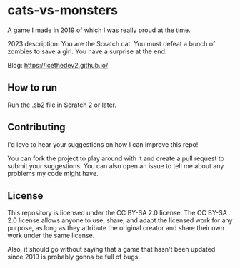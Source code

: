 # cats-vs-monsters
A game I made in 2019 of which I was really proud at the time.

2023 description: You are the Scratch cat. You must defeat a bunch of zombies to save a girl. You have a surprise at the end.

Blog: https://icethedev2.github.io/

## How to run
Run the .sb2 file in Scratch 2 or later.

## Contributing
I'd love to hear your suggestions on how I can improve this repo!

You can fork the project to play around with it and create a pull request to submit your suggestions. You can also open an issue to tell me about any problems my code might have.


## License
This repository is licensed under the CC BY-SA 2.0 license. The CC BY-SA 2.0 license allows anyone to use, share, and adapt the licensed work for any purpose, as long as they attribute the original creator and share their own work under the same license.

Also, it should go without saying that a game that hasn't been updated since 2019 is probably gonna be full of bugs.
